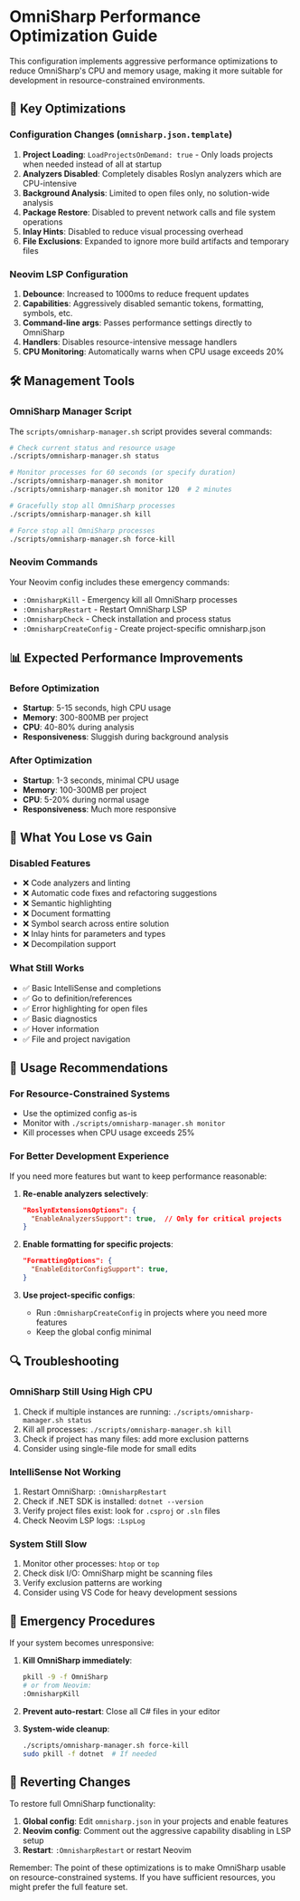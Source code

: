 # OmniSharp Performance Optimization Guide

This configuration implements aggressive performance optimizations to reduce OmniSharp's CPU and memory usage, making it more suitable for development in resource-constrained environments.

## 🚀 Key Optimizations

### Configuration Changes (`omnisharp.json.template`)

1. **Project Loading**: `LoadProjectsOnDemand: true` - Only loads projects when needed instead of all at startup
2. **Analyzers Disabled**: Completely disables Roslyn analyzers which are CPU-intensive
3. **Background Analysis**: Limited to open files only, no solution-wide analysis
4. **Package Restore**: Disabled to prevent network calls and file system operations
5. **Inlay Hints**: Disabled to reduce visual processing overhead
6. **File Exclusions**: Expanded to ignore more build artifacts and temporary files

### Neovim LSP Configuration

1. **Debounce**: Increased to 1000ms to reduce frequent updates
2. **Capabilities**: Aggressively disabled semantic tokens, formatting, symbols, etc.
3. **Command-line args**: Passes performance settings directly to OmniSharp
4. **Handlers**: Disables resource-intensive message handlers
5. **CPU Monitoring**: Automatically warns when CPU usage exceeds 20%

## 🛠️ Management Tools

### OmniSharp Manager Script

The `scripts/omnisharp-manager.sh` script provides several commands:

```bash
# Check current status and resource usage
./scripts/omnisharp-manager.sh status

# Monitor processes for 60 seconds (or specify duration)
./scripts/omnisharp-manager.sh monitor
./scripts/omnisharp-manager.sh monitor 120  # 2 minutes

# Gracefully stop all OmniSharp processes
./scripts/omnisharp-manager.sh kill

# Force stop all OmniSharp processes
./scripts/omnisharp-manager.sh force-kill
```

### Neovim Commands

Your Neovim config includes these emergency commands:

- `:OmnisharpKill` - Emergency kill all OmniSharp processes
- `:OmnisharpRestart` - Restart OmniSharp LSP
- `:OmnisharpCheck` - Check installation and process status
- `:OmnisharpCreateConfig` - Create project-specific omnisharp.json

## 📊 Expected Performance Improvements

### Before Optimization
- **Startup**: 5-15 seconds, high CPU usage
- **Memory**: 300-800MB per project
- **CPU**: 40-80% during analysis
- **Responsiveness**: Sluggish during background analysis

### After Optimization
- **Startup**: 1-3 seconds, minimal CPU usage
- **Memory**: 100-300MB per project
- **CPU**: 5-20% during normal usage
- **Responsiveness**: Much more responsive

## 🔧 What You Lose vs Gain

### Disabled Features
- ❌ Code analyzers and linting
- ❌ Automatic code fixes and refactoring suggestions
- ❌ Semantic highlighting
- ❌ Document formatting
- ❌ Symbol search across entire solution
- ❌ Inlay hints for parameters and types
- ❌ Decompilation support

### What Still Works
- ✅ Basic IntelliSense and completions
- ✅ Go to definition/references
- ✅ Error highlighting for open files
- ✅ Basic diagnostics
- ✅ Hover information
- ✅ File and project navigation

## 🎯 Usage Recommendations

### For Resource-Constrained Systems
- Use the optimized config as-is
- Monitor with `./scripts/omnisharp-manager.sh monitor`
- Kill processes when CPU usage exceeds 25%

### For Better Development Experience
If you need more features but want to keep performance reasonable:

1. **Re-enable analyzers selectively**:
   ```json
   "RoslynExtensionsOptions": {
     "EnableAnalyzersSupport": true,  // Only for critical projects
   }
   ```

2. **Enable formatting for specific projects**:
   ```json
   "FormattingOptions": {
     "EnableEditorConfigSupport": true,
   }
   ```

3. **Use project-specific configs**:
   - Run `:OmnisharpCreateConfig` in projects where you need more features
   - Keep the global config minimal

## 🔍 Troubleshooting

### OmniSharp Still Using High CPU
1. Check if multiple instances are running: `./scripts/omnisharp-manager.sh status`
2. Kill all processes: `./scripts/omnisharp-manager.sh kill`
3. Check if project has many files: add more exclusion patterns
4. Consider using single-file mode for small edits

### IntelliSense Not Working
1. Restart OmniSharp: `:OmnisharpRestart`
2. Check if .NET SDK is installed: `dotnet --version`
3. Verify project files exist: look for `.csproj` or `.sln` files
4. Check Neovim LSP logs: `:LspLog`

### System Still Slow
1. Monitor other processes: `htop` or `top`
2. Check disk I/O: OmniSharp might be scanning files
3. Verify exclusion patterns are working
4. Consider using VS Code for heavy development sessions

## 🚨 Emergency Procedures

If your system becomes unresponsive:

1. **Kill OmniSharp immediately**:
   ```bash
   pkill -9 -f OmniSharp
   # or from Neovim:
   :OmnisharpKill
   ```

2. **Prevent auto-restart**: Close all C# files in your editor

3. **System-wide cleanup**:
   ```bash
   ./scripts/omnisharp-manager.sh force-kill
   sudo pkill -f dotnet  # If needed
   ```

## 🔄 Reverting Changes

To restore full OmniSharp functionality:

1. **Global config**: Edit `omnisharp.json` in your projects and enable features
2. **Neovim config**: Comment out the aggressive capability disabling in LSP setup
3. **Restart**: `:OmnisharpRestart` or restart Neovim

Remember: The point of these optimizations is to make OmniSharp usable on resource-constrained systems. If you have sufficient resources, you might prefer the full feature set. 